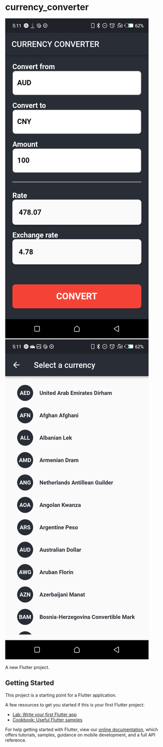 # currency_converter

![](https://github.com/austinevick/Currency-converter/blob/main/screenshots/Screenshot_20220404-051119.png)
![](https://github.com/austinevick/Currency-converter/blob/main/screenshots/Screenshot_20220404-051134.png)

A new Flutter project.

## Getting Started

This project is a starting point for a Flutter application.

A few resources to get you started if this is your first Flutter project:

- [Lab: Write your first Flutter app](https://flutter.dev/docs/get-started/codelab)
- [Cookbook: Useful Flutter samples](https://flutter.dev/docs/cookbook)

For help getting started with Flutter, view our
[online documentation](https://flutter.dev/docs), which offers tutorials,
samples, guidance on mobile development, and a full API reference.

